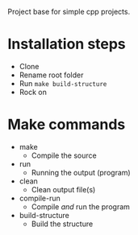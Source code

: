 Project base for simple cpp projects.

# Installation steps
- Clone
- Rename root folder
- Run `make build-structure`
- Rock on

# Make commands
- make
  - Compile the source
- run
  - Running the output (program)
- clean
  - Clean output file(s)
- compile-run
  - Compile *and* run the program
- build-structure
  - Build the structure
